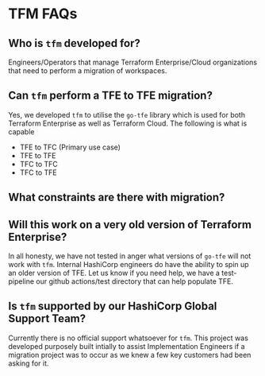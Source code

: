 # TFM FAQs

## Who is `tfm` developed for?

Engineers/Operators that manage Terraform Enterprise/Cloud organizations that need to perform a migration of workspaces. 


## Can `tfm` perform a TFE to TFE migration?

Yes, we developed `tfm` to utilise the `go-tfe` library which is used for both Terraform Enterprise as well as Terraform Cloud. The following is what is capable

- TFE to TFC (Primary use case)
- TFE to TFE
- TFC to TFC
- TFC to TFE


## What constraints are there with migration?



## Will this work on a very old version of Terraform Enterprise?

In all honesty, we have not tested in anger what versions of `go-tfe` will not work with `tfm`.  Internal HashiCorp engineers do have the ability to spin up an older version of TFE. Let us know if you need help, we have a test-pipeline our github actions/test directory that can help populate TFE. 


## Is `tfm` supported by our HashiCorp Global Support Team?

Currently there is no official support whatsoever for `tfm`. This project was developed purposely built intially to assist Implementation Engineers if a migration project was to occur as we knew a few key customers had been asking for it. 



